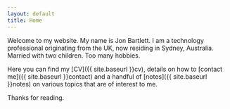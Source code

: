 ```yaml
---
layout: default
title: Home
---
```


<div class="profile_pic"></div>

Welcome to my website. My name is Jon Bartlett. I am a technology professional originating from the UK, now residing in Sydney, Australia. Married with two children. Too many hobbies.

Here you can find my [CV]({{ site.baseurl }}cv), details on how to [contact me]({{ site.baseurl }}contact) and a handful of [notes]({{ site.baseurl }}notes) on various topics that are of interest to me.

Thanks for reading.

<div>
  <div class="home-page-icons">
    <a href="mailto:mail@jaybe.net"><span class="fa fa-envelope-o fa-2x"></span></a>
    <a href="tel:+61424006192"><span class="fa fa-phone-square fa-2x"></span></a>
    <a href="https://www.twitter.com/jonbartlettuk"><span class="fa fa-twitter-square fa-2x"></span></a>
    <a href="https://au.linkedin.com/in/bartlettjon"><span class="fa fa-linkedin-square fa-2x"></span></a>
  </div>
</div>
